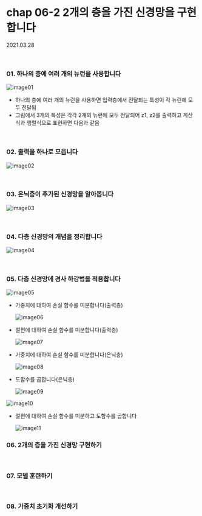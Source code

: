 # chap 06-2 2개의 층을 가진 신경망을 구현합니다

2021.03.28

<br>

### 01. 하나의 층에 여러 개의 뉴런을 사용합니다

![image01](https://github.com/hyunmin0317/DeepLearning_Study/blob/master/chap06/section2/github/image01.PNG?raw=true)

* 하나의 층에 여러 개의 뉴런을 사용하면 입력층에서 전달되는 특성이 각 뉴런에 모두 전달됨
* 그림에서 3개의 특성은 각각 2개의 뉴런에 모두 전달되어 z1, z2를 출력하고 계산식과 행렬식으로 표현하면 다음과 같음

<br>

### 02. 출력을 하나로 모읍니다

![image02](https://github.com/hyunmin0317/DeepLearning_Study/blob/master/chap06/section2/github/image02.PNG?raw=true)

<br>

### 03. 은닉층이 추가된 신경망을 알아봅니다

![image03](https://github.com/hyunmin0317/DeepLearning_Study/blob/master/chap06/section2/github/image03.PNG?raw=true)

<br>

### 04. 다층 신경망의 개념을 정리합니다

![image04](https://github.com/hyunmin0317/DeepLearning_Study/blob/master/chap06/section2/github/image04.PNG?raw=true)

<br>

### 05. 다층 신경망에 경사 하강법을 적용합니다

![image05](https://github.com/hyunmin0317/DeepLearning_Study/blob/master/chap06/section2/github/image05.PNG?raw=true)



* 가중치에 대하여 손실 함수를 미분합니다(출력층)

  ![image06](https://github.com/hyunmin0317/DeepLearning_Study/blob/master/chap06/section2/github/image06.PNG?raw=true)

* 절편에 대하여 손실 함수를 미분합니다(출력층)

  ![image07](https://github.com/hyunmin0317/DeepLearning_Study/blob/master/chap06/section2/github/image07.PNG?raw=true)

* 가중치에 대하여 손실 함수를 미분합니다(은닉층)

  ![image08](https://github.com/hyunmin0317/DeepLearning_Study/blob/master/chap06/section2/github/image08.PNG?raw=true)

* 도함수를 곱합니다(은닉층)

  ![image09](https://github.com/hyunmin0317/DeepLearning_Study/blob/master/chap06/section2/github/image09.PNG?raw=true)

![image10](https://github.com/hyunmin0317/DeepLearning_Study/blob/master/chap06/section2/github/image10.PNG?raw=true)

* 절편에 대하여 손실 함수를 미분하고 도함수를 곱합니다

  ![image11](https://github.com/hyunmin0317/DeepLearning_Study/blob/master/chap06/section2/github/image11.PNG?raw=true)

### 06. 2개의 층을 가진 신경망 구현하기

<br>

### 07. 모델 훈련하기

<br>

### 08. 가중치 초기화 개선하기